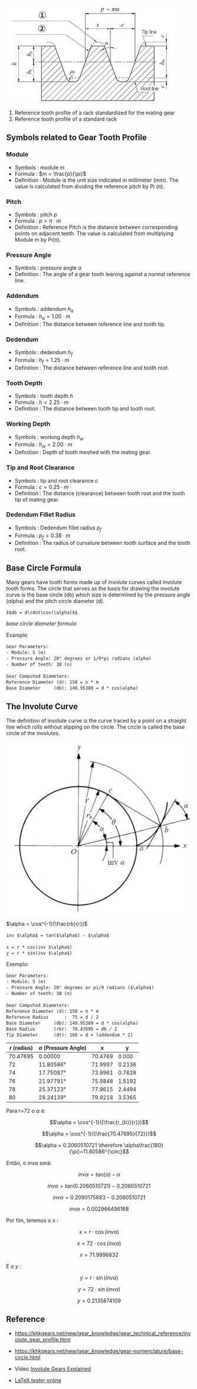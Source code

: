 
![Standard basic rack tooth profile](Standard-basic-rack-tooth-profile.jpg)
1. Reference tooth profile of a rack standardized for the mating gear
2. Reference tooth profile of a standard rack

## Symbols related to Gear Tooth Profile 

### Module
- Symbols : module $m$
- Formula : $m = \frac{p}{\pi}$
- Definition : Module is the unit size indicated in millimeter (mm). The value is calculated from dividing the reference pitch by Pi (π).

### Pitch
- Symbols : pitch $p$
- Formula : $p = \pi \cdot m$
- Definition : Reference Pitch is the distance between corresponding points on adjacent teeth. The value is calculated from multiplying Module m by Pi(π).

### Pressure Angle 
- Symbols : pressure angle $\alpha$
- Definition : The angle of a gear tooth leaning against a normal reference line.

### Addendum
- Symbols : addendum $h_{a}$
- Formula : $h_{a} = 1.00 \cdot m$
- Definition : The distance between reference line and tooth tip.

### Dedendum
- Symbols : dedendum $h_{f}$
- Formula : $h_{f} = 1.25 \cdot m$
- Definition : The distance between reference line and tooth root.

### Tooth Depth
- Symbols : tooth depth $h$
- Formula : $h = 2.25 \cdot m$
- Definition : The distance between tooth tip and tooth root.

### Working Depth
- Symbols : working depth $h_{w}$
- Formula : $h_{w} = 2.00 \cdot m$
- Definition : Depth of tooth meshed with the mating gear.

### Tip and Root Clearance 
- Symbols : tip and root clearance $c$
- Formula : $c = 0.25 \cdot m$
- Definition : The distance (clearance) between tooth root and the tooth tip of mating gear.

### Dedendum Fillet Radius 
- Symbols : Dedendum fillet radius $p_{f}$
- Formula : $p_{f} = 0.38 \cdot m$
- Definition : The radius of curvature between tooth surface and the tooth root.


## Base Circle Formula

Many gears have tooth forms made up of involute curves called involute tooth forms. The circle that serves as the
basis for drawing the involute curve is the base circle (db) which size is determined by the pressure angle (αlpha)
and the pitch circle diameter (d).

    $$db = d\cdot\cos(\alpha)$$  

_base circle diameter formula_

Example:

    Gear Parameters:
    - Module: 5 (m)
    - Pressure Angle: 20° degrees or 1/9*pi radians (alpha)
    - Number of teeth: 30 (n)

    Gear Computed Diameters:
    Reference Diameter (d): 150 = n * m
    Base Diameter     (db): 140.95389 = d * cos(alpha) 

## The Involute Curve

The definition of involute curve is the curve traced by a point on a straight line which rolls without slipping 
on the circle. The circle is called the base circle of the involutes.

![The Involute Curve](The-Involute-Curve.jpg)

$\alpha = \cos^{-1}(\frac{rb}{r})$

    inv $\alpha$ = tan($\alpha$) - $\alpha$ 

    x = r * cos(inv $\alpha$)
    y = r * sin(inv $\alpha$)

Exemplo:

    Gear Parameters:
    - Module: 5 (m)
    - Pressure Angle: 20° degrees or pi/9 radians ($\alpha$)
    - Number of teeth: 30 (n)

    Gear Computed Diameters:
    Reference Diameter (d): 150 = n * m 
    Reference Radius      :  75 = d / 2
    Base Diameter     (db): 140.95389 = d * cos(alpha) 
    Base Radius       (rb):  70.47695 = db / 2 
    Tip Diameter      (dt): 160 = d + (addendum * 2)  
    
| r (radius) | $\alpha$ (Pressure Angle) | x   | y   |
|------------|---------------------------| --- |-----|
| 70.47695   | 0.00000                   | 70.4769 | 0.000 |
| 72 | 11.80586°                 | 71.9997 | 0.2136 |
| 74 | 17.75087°                 | 73.9961 | 0.7628 |
| 76 | 21.97791°                 | 75.9848 | 1.5192 |
| 78 | 25.37123°                 | 77.9615 | 2.4494 |
| 80 | 28.24139°                 | 79.9218 | 3.5365 | 

Para r=72 o $\alpha$ é:     

$$\alpha = \cos^{-1}({\frac{r_{b}}{r}})$$

$$\alpha = \cos^{-1}({\frac{70.47695}{72}})$$

$$\alpha = 0.2060510721 \therefore \alpha\frac{180}{\pi}=11.80586^{\circ}$$

Então, o $inv \alpha$ será:

$$inv \alpha = tan(\alpha) - \alpha$$

$$inv \alpha = tan(0.2060510721) - 0.2060510721$$

$$inv \alpha = 0.2090175683 - 0.2060510721$$

$$inv \alpha = 0.002966496168$$

Por fim, teremos o $x$ :

$$x = r \cdot \cos (inv \alpha)$$

$$x = 72 \cdot \cos (inv \alpha)$$

$$x = 71.9996832$$

E o $y$ :

$$y = r \cdot \sin (inv \alpha)$$

$$y = 72 \cdot \sin (inv \alpha)$$

$$y = 0.2135874109$$



## Reference
- https://khkgears.net/new/gear_knowledge/gear_technical_reference/involute_gear_profile.html
- https://khkgears.net/new/gear_knowledge/gear-nomenclature/base-circle.html
- Vídeo [Involute Gears Explained](https://www.youtube.com/watch?v=nrsCoQN6V4M)

- [LaTeX tester online](https://latex.codecogs.com/eqneditor/editor.php)